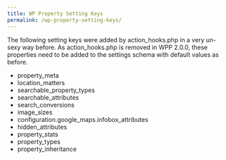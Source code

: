 ```yaml
---
title: WP Property Setting Keys
permalink: /wp-property-setting-keys/
---
```


The following setting keys were added by action_hooks.php in a very un-sexy way before.
As action_hooks.php is removed in WPP 2.0.0, these properties need to be added to the settings schema with default values as before.

* property_meta
* location_matters
* searchable_property_types
* searchable_attributes
* search_conversions
* image_sizes
* configuration.google_maps.infobox_attributes
* hidden_attributes
* property_stats
* property_types
* property_inheritance
